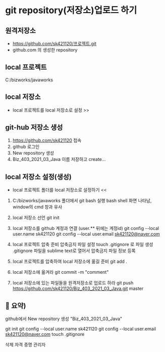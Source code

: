 # git repository(저장소)업로드 하기
## 원격저장소
* https://github.com/sk421120/프로젝트.git
* github.com 의 생성한 repository

## local 프로젝트
 C:/bizworks/javaworks

## local 저장소
* local 프로젝트를 local 저장소로 설정 >>

## git-hub 저장소 생성
1. https://github.com/sk421120 접속
2. github 로그인
3. New repository 생성
4. Biz_403_2021_03_Java 이름 저장하고 create...

## local 저장소 설정(생성)
* local 프로젝트 폴더를 local 저장소로 설정하기 <<
1. C:/bizworks/javaworks 폴더에서 git bash 실행
 bash shell 화면 나타남, window의 cmd 창과 유사

2. local 저장소 선언
 git init

3. local 저장소를 github 계정과 연결
(user.** 뒤에는 계정id)
 git config --local user.name sk421120
 git config --local user.email sk421120@naver.com

4. local 프로젝트 압축 준비
 압축금지 파일 설정
 touch .gitignore 로 파일 생성
 .gitignore 파일을 sublime text로 열어서 압축금지 파일 정보 등록

5. local 프로젝트를 압축하여 local 저장소에 옮길 준비
 git add .

6. local 저장소에 옮겨라
 git commit -m "comment"

7. local 저장소에 있는 파일들을 원격저장소로 업로드 하라
 git push https://github.com/sk421120/Biz_403_2021_03_Java.git master

## :dog: 요약)
github에서 New repository 생성 "Biz_403_2021_03_Java"

 git init
 git config --local user.name sk421120
 git config --local user.email sk421120@naver.com
 touch .gitignore

삭제
자격 증명 관리자